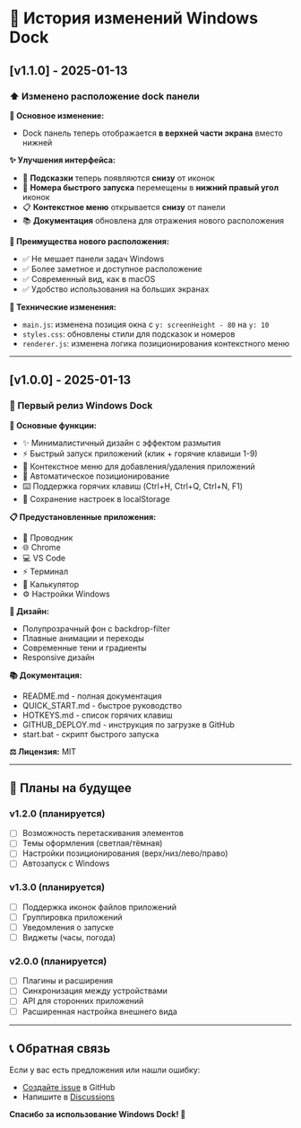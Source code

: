 # 📝 История изменений Windows Dock

## [v1.1.0] - 2025-01-13

### ⬆️ Изменено расположение dock панели

**🎯 Основное изменение:**
- Dock панель теперь отображается **в верхней части экрана** вместо нижней

**✨ Улучшения интерфейса:**
- 📍 **Подсказки** теперь появляются **снизу** от иконок
- 🔢 **Номера быстрого запуска** перемещены в **нижний правый угол** иконок
- 📋 **Контекстное меню** открывается **снизу** от панели
- 📚 **Документация** обновлена для отражения нового расположения

**🚀 Преимущества нового расположения:**
- ✅ Не мешает панели задач Windows
- ✅ Более заметное и доступное расположение
- ✅ Современный вид, как в macOS
- ✅ Удобство использования на больших экранах

**🔧 Технические изменения:**
- `main.js`: изменена позиция окна с `y: screenHeight - 80` на `y: 10`
- `styles.css`: обновлены стили для подсказок и номеров
- `renderer.js`: изменена логика позиционирования контекстного меню

---

## [v1.0.0] - 2025-01-13

### 🎉 Первый релиз Windows Dock

**🚀 Основные функции:**
- ✨ Минималистичный дизайн с эффектом размытия
- ⚡ Быстрый запуск приложений (клик + горячие клавиши 1-9)
- 🎯 Контекстное меню для добавления/удаления приложений
- 📍 Автоматическое позиционирование
- ⌨️ Поддержка горячих клавиш (Ctrl+H, Ctrl+Q, Ctrl+N, F1)
- 💾 Сохранение настроек в localStorage

**📋 Предустановленные приложения:**
- 📁 Проводник
- 🌐 Chrome
- 💻 VS Code
- ⚡ Терминал
- 🔢 Калькулятор
- ⚙️ Настройки Windows

**🎨 Дизайн:**
- Полупрозрачный фон с backdrop-filter
- Плавные анимации и переходы
- Современные тени и градиенты
- Responsive дизайн

**📚 Документация:**
- README.md - полная документация
- QUICK_START.md - быстрое руководство
- HOTKEYS.md - список горячих клавиш
- GITHUB_DEPLOY.md - инструкция по загрузке в GitHub
- start.bat - скрипт быстрого запуска

**⚖️ Лицензия:** MIT

---

## 🔮 Планы на будущее

### v1.2.0 (планируется)
- [ ] Возможность перетаскивания элементов
- [ ] Темы оформления (светлая/тёмная)
- [ ] Настройки позиционирования (верх/низ/лево/право)
- [ ] Автозапуск с Windows

### v1.3.0 (планируется)
- [ ] Поддержка иконок файлов приложений
- [ ] Группировка приложений
- [ ] Уведомления о запуске
- [ ] Виджеты (часы, погода)

### v2.0.0 (планируется)
- [ ] Плагины и расширения
- [ ] Синхронизация между устройствами
- [ ] API для сторонних приложений
- [ ] Расширенная настройка внешнего вида

---

## 📞 Обратная связь

Если у вас есть предложения или нашли ошибку:
- [Создайте issue](https://github.com/vladkolchik/WindowsDockProject/issues) в GitHub
- Напишите в [Discussions](https://github.com/vladkolchik/WindowsDockProject/discussions)

**Спасибо за использование Windows Dock! 🚀** 